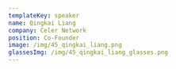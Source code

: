 ```yaml
---
templateKey: speaker
name: Qingkai Liang
company: Celer Network
position: Co-Founder
image: /img/45_qingkai_liang.png
glassesImg: /img/45_qingkai_liang_glasses.png
---
```


